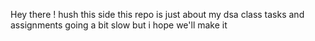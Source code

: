Hey there ! hush this side 
this repo is just about my dsa class tasks and assignments 
going a bit slow but i hope we'll make it 
